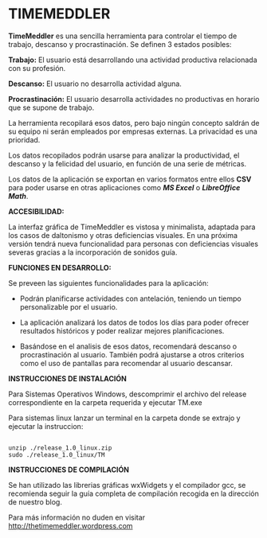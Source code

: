 # TIMEMEDDLER

**TimeMeddler** es una sencilla herramienta para controlar el tiempo de trabajo, descanso y procrastinación.
Se definen 3 estados posibles:

**Trabajo:** El usuario está desarrollando una actividad productiva relacionada con su profesión.

**Descanso:** El usuario no desarrolla actividad alguna.

**Procrastinación:** El usuario desarrolla actividades no productivas en horario que se supone de trabajo.

La herramienta recopilará esos datos, pero bajo ningún concepto saldrán de su equipo ni serán empleados por empresas externas. La privacidad es una prioridad.

Los datos recopilados podrán usarse para analizar la productividad, el descanso y la felicidad del usuario, en función de una serie de métricas.

Los datos de la aplicación se exportan en varios formatos entre ellos **CSV** para poder usarse en otras aplicaciones como ***MS Excel*** o ***LibreOffice Math***.

**ACCESIBILIDAD:**

La interfaz gráfica de TimeMeddler es vistosa y minimalista, adaptada para los casos de daltonismo y otras deficiencias visuales.
En una próxima versión tendrá nueva funcionalidad para personas con deficiencias visuales severas gracias a la incorporación de sonidos guía.

**FUNCIONES EN DESARROLLO:**

Se preveen las siguientes funcionalidades para la aplicación:

 - Podrán planificarse actividades con antelación, teniendo un tiempo personalizable por el usuario.
 
 - La aplicación analizará los datos de todos los días para poder ofrecer resultados históricos y
poder realizar mejores planificaciones.

 - Basándose en el analisis de esos datos, recomendará descanso o procrastinación al usuario.
También podrá ajustarse a otros criterios como el uso de pantallas para recomendar al
usuario descansar.

**INSTRUCCIONES DE INSTALACIÓN**

Para Sistemas Operativos Windows, descomprimir el archivo del release correspondiente en la carpeta requerida y ejecutar TM.exe

Para sistemas linux lanzar un terminal en la carpeta donde se extrajo y ejecutar la instruccion:

~~~

unzip ./release_1.0_linux.zip
sudo ./release_1.0_linux/TM

~~~

**INSTRUCCIONES DE COMPILACIÓN**

Se han utilizado las librerias gráficas wxWidgets y el compilador gcc, se recomienda seguir la guía completa de compilación recogida en la dirección de nuestro blog.

Para más información no duden en visitar http://thetimemeddler.wordpress.com
